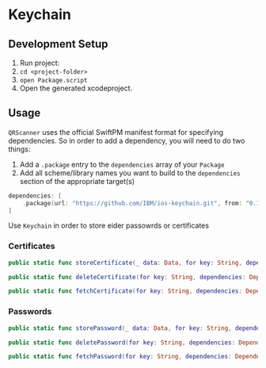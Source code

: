 # Keychain

## Development Setup

1. Run project:
  1. `cd <project-folder>`
  2. `open Package.script`
2. Open the generated xcodeproject.

## Usage

`QRScanner` uses the official SwiftPM manifest format for specifying dependencies. So in order to add a dependency, you will need to do two things:

1. Add a `.package` entry to the `dependencies` array of your `Package`
2. Add all scheme/library names you want to build to the `dependencies` section of the appropriate target(s)

```swift
dependencies: [
    .package(url: "https://github.com/IBM/ios-keychain.git", from: "0.1.0"),
]

```
Use `Keychain` in order to store eider passowrds or certificates

### Certificates 

```swift
public static func storeCertificate(_ data: Data, for key: String, dependencies: Dependencies) throws 

public static func deleteCertificate(for key: String, dependencies: Dependencies) throws 

public static func fetchCertificate(for key: String, dependencies: Dependencies) throws -> Data? 
```

### Passwords 

```swift
public static func storePassword(_ data: Data, for key: String, dependencies: Dependencies) throws 

public static func deletePassword(for key: String, dependencies: Dependencies) throws 

public static func fetchPassword(for key: String, dependencies: Dependencies) throws -> Data?
```
